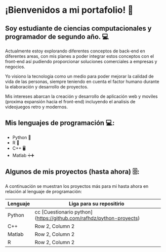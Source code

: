 # ¡Bienvenidos a mi portafolio! 📁

## Soy estudiante de ciencias computacionales y programador de segundo año. 💻

Actualmente estoy explorando diferentes conceptos de back-end en diferentes areas, con mis planes
a poder integrar estos conceptos con el front-end así pudiendo proporcionar soluciones comerciales a
empresas y negocios. 

Yo visiono la tecnologia como un medio para poder mejorar la calidad de vida de las personas, siempre teniendo en cuenta el factor humano durante la elaboración y desarrollo de proyectos. 

Mis intereses abarcan la creación y desarrollo de aplicación web y moviles (proxima expansión hacia el front-end) incluyendo el analisis de videojuegos retro y modernos. 

## Mis lenguajes de programación 💻: 

+ Python 🐍
+ R 🔢
+ C++ 🖥
+ Matlab ➗➕

## Algunos de mis proyectos (hasta ahora) 🗄️: 

A continuación se muestran los proyectos más para mi hasta ahora en relación al lenguaje de programación: 

| Lenguaje | Liga para su repositirio | 
| -------- | -------- | 
| Python |cc [Cuestionario python] (https://github.com/rafhdz/python-proyects)| 
| C++ | Row 2, Column 2 |
| Matlab | Row 2, Column 2 |
| R | Row 2, Column 2 |
